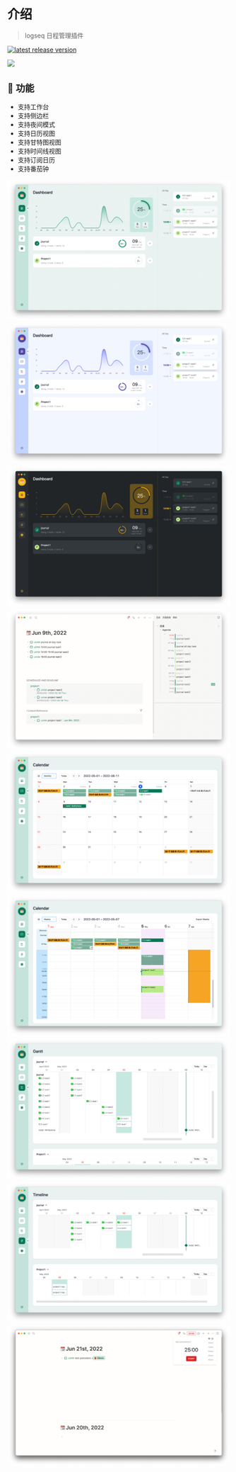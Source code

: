 # 介绍
> logseq 日程管理插件

[![latest release version](https://img.shields.io/github/v/release/haydenull/logseq-plugin-agenda)](https://github.com/haydenull/logseq-plugin-agenda/releases)

<a href="https://www.buymeacoffee.com/haydenull"><img src="https://img.buymeacoffee.com/button-api/?text=Buy me a coffee&emoji=&slug=haydenull&button_colour=40DCA5&font_colour=ffffff&font_family=Cookie&outline_colour=000000&coffee_colour=FFDD00" /></a>

<!-- ::: warning 注意
原本的 journalDateFormatter 配置需要用户理解 dayjs 文档才能正确填写，1.8.1 版本移除了 journalDateFormatter 设置，改为自行从 logseq 获取，非常遗憾的是这个改动影响了原本的日期解析，如果你遇到报错 `Use yyyy instead of YYYY (in YYYYMMDD) for formatting` ，请在设置中点击 fx 按钮，将所有的 `YYYYMMDD` 改为 `yyyyMMdd`
::: -->

## 🎨 功能
- 支持工作台
- 支持侧边栏
- 支持夜间模式
- 支持日历视图
- 支持甘特图视图
- 支持时间线视图
- 支持订阅日历
- 支持番茄钟

![dashboard-light](../../screenshots/dashboard-light.png)
![dashboard-purple](../../screenshots/dashboard-purple.png)
![dashboard-dark](../../screenshots/dashboard-dark.png)
![sidebar](../../screenshots/sidebar.jpg)
![MonthView](../../screenshots/monthView.png)
![WeeklyView](../../screenshots/weeklyView.png)
![GanttView](../../screenshots/gantt-advanced.png)
![Timeline](../../screenshots/timeline.png)
![Pomodoro](../../screenshots/pomodoro.png)
<!-- ![settings](../../screenshots/settings.png)
![query](../../screenshots/query.png)
![agenda](../../screenshots/modifyAgenda.png) -->
